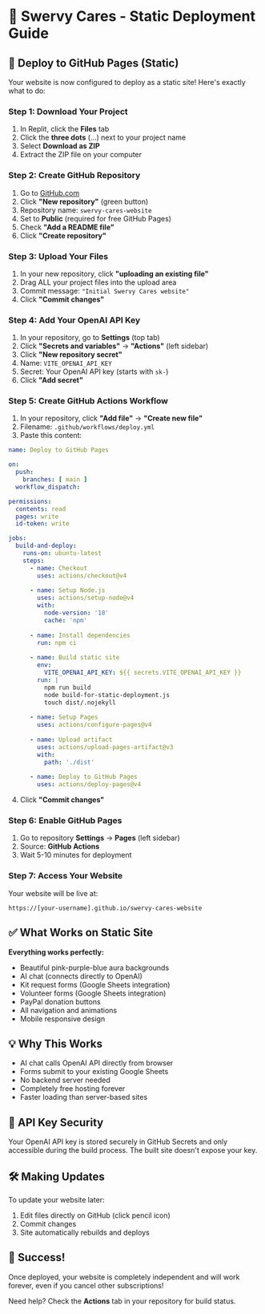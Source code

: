 # 🌟 Swervy Cares - Static Deployment Guide

## 🚀 Deploy to GitHub Pages (Static)

Your website is now configured to deploy as a static site! Here's exactly what to do:

### Step 1: Download Your Project
1. In Replit, click the **Files** tab
2. Click the **three dots** (...) next to your project name
3. Select **Download as ZIP**
4. Extract the ZIP file on your computer

### Step 2: Create GitHub Repository
1. Go to [GitHub.com](https://github.com)
2. Click **"New repository"** (green button)
3. Repository name: `swervy-cares-website`
4. Set to **Public** (required for free GitHub Pages)
5. Check **"Add a README file"**
6. Click **"Create repository"**

### Step 3: Upload Your Files
1. In your new repository, click **"uploading an existing file"**
2. Drag ALL your project files into the upload area
3. Commit message: `"Initial Swervy Cares website"`
4. Click **"Commit changes"**

### Step 4: Add Your OpenAI API Key
1. In your repository, go to **Settings** (top tab)
2. Click **"Secrets and variables"** → **"Actions"** (left sidebar)
3. Click **"New repository secret"**
4. Name: `VITE_OPENAI_API_KEY`
5. Secret: Your OpenAI API key (starts with `sk-`)
6. Click **"Add secret"**

### Step 5: Create GitHub Actions Workflow
1. In your repository, click **"Add file"** → **"Create new file"**
2. Filename: `.github/workflows/deploy.yml`
3. Paste this content:

```yaml
name: Deploy to GitHub Pages

on:
  push:
    branches: [ main ]
  workflow_dispatch:

permissions:
  contents: read
  pages: write
  id-token: write

jobs:
  build-and-deploy:
    runs-on: ubuntu-latest
    steps:
      - name: Checkout
        uses: actions/checkout@v4
        
      - name: Setup Node.js
        uses: actions/setup-node@v4
        with:
          node-version: '18'
          cache: 'npm'
          
      - name: Install dependencies
        run: npm ci
        
      - name: Build static site
        env:
          VITE_OPENAI_API_KEY: ${{ secrets.VITE_OPENAI_API_KEY }}
        run: |
          npm run build
          node build-for-static-deployment.js
          touch dist/.nojekyll
          
      - name: Setup Pages
        uses: actions/configure-pages@v4
        
      - name: Upload artifact
        uses: actions/upload-pages-artifact@v3
        with:
          path: './dist'
          
      - name: Deploy to GitHub Pages
        uses: actions/deploy-pages@v4
```

4. Click **"Commit changes"**

### Step 6: Enable GitHub Pages
1. Go to repository **Settings** → **Pages** (left sidebar)
2. Source: **GitHub Actions**
3. Wait 5-10 minutes for deployment

### Step 7: Access Your Website
Your website will be live at:
```
https://[your-username].github.io/swervy-cares-website
```

## ✅ What Works on Static Site

**Everything works perfectly:**
- Beautiful pink-purple-blue aura backgrounds
- AI chat (connects directly to OpenAI)
- Kit request forms (Google Sheets integration)
- Volunteer forms (Google Sheets integration)
- PayPal donation buttons
- All navigation and animations
- Mobile responsive design

## 💡 Why This Works

- AI chat calls OpenAI API directly from browser
- Forms submit to your existing Google Sheets
- No backend server needed
- Completely free hosting forever
- Faster loading than server-based sites

## 🔑 API Key Security

Your OpenAI API key is stored securely in GitHub Secrets and only accessible during the build process. The built site doesn't expose your key.

## 🛠️ Making Updates

To update your website later:
1. Edit files directly on GitHub (click pencil icon)
2. Commit changes
3. Site automatically rebuilds and deploys

## 🎉 Success!

Once deployed, your website is completely independent and will work forever, even if you cancel other subscriptions!

Need help? Check the **Actions** tab in your repository for build status.